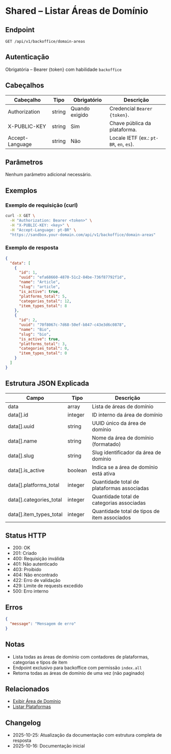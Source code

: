# Shared – Listar Áreas de Domínio

## Endpoint

```
GET /api/v1/backoffice/domain-areas
```

## Autenticação

Obrigatória – Bearer {token} com habilidade `backoffice`

## Cabeçalhos

| Cabeçalho     | Tipo | Obrigatório | Descrição |
| ---------------- | ------ | -------- | ----------- |
| Authorization    | string | Quando exigido | Credencial `Bearer {token}`. |
| X-PUBLIC-KEY     | string | Sim      | Chave pública da plataforma. |
| Accept-Language  | string | Não       | Locale IETF (ex.: `pt-BR`, `en`, `es`). |

## Parâmetros

Nenhum parâmetro adicional necessário.

## Exemplos

### Exemplo de requisição (curl)

```bash
curl -X GET \
  -H "Authorization: Bearer <token>" \
  -H "X-PUBLIC-KEY: <key>" \
  -H "Accept-Language: pt-BR" \
  "https://sandbox.your-domain.com/api/v1/backoffice/domain-areas"
```

### Exemplo de resposta

```json
{
  "data": [
    {
      "id": 1,
      "uuid": "efa68660-4870-51c2-84be-736f87792f1d",
      "name": "Article",
      "slug": "article",
      "is_active": true,
      "platforms_total": 5,
      "categories_total": 12,
      "item_types_total": 8
    },
    {
      "id": 2,
      "uuid": "70f8067c-7d68-50ef-b847-c43e3d6c0878",
      "name": "Bio",
      "slug": "bio",
      "is_active": true,
      "platforms_total": 3,
      "categories_total": 0,
      "item_types_total": 0
    }
  ]
}
```

## Estrutura JSON Explicada

| Campo                      | Tipo    | Descrição                                           |
| -------------------------- | ------- | --------------------------------------------------- |
| data                       | array   | Lista de áreas de domínio                           |
| data[].id                  | integer | ID interno da área de domínio                       |
| data[].uuid                | string  | UUID único da área de domínio                       |
| data[].name                | string  | Nome da área de domínio (formatado)                 |
| data[].slug                | string  | Slug identificador da área de domínio               |
| data[].is_active           | boolean | Indica se a área de domínio está ativa              |
| data[].platforms_total     | integer | Quantidade total de plataformas associadas          |
| data[].categories_total    | integer | Quantidade total de categorias associadas           |
| data[].item_types_total    | integer | Quantidade total de tipos de item associados        |

## Status HTTP

- 200: OK
- 201: Criado
- 400: Requisição inválida
- 401: Não autenticado
- 403: Proibido
- 404: Não encontrado
- 422: Erro de validação
- 429: Limite de requests excedido
- 500: Erro interno

## Erros

```json
{
  "message": "Mensagem de erro"
}
```

## Notas

- Lista todas as áreas de domínio com contadores de plataformas, categorias e tipos de item
- Endpoint exclusivo para backoffice com permissão `index.all`
- Retorna todas as áreas de domínio de uma vez (não paginado)

## Relacionados

- [Exibir Área de Domínio](BackofficeDomainAreaShow.md)
- [Listar Plataformas](BackofficePlatformIndex.md)

## Changelog

- 2025-10-25: Atualização da documentação com estrutura completa de resposta
- 2025-10-16: Documentação inicial
